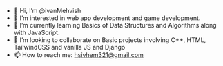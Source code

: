 - 👋 Hi, I’m @ivanMehvish
- 👀 I’m interested in web app development and game development.
- 🌱 I’m currently learning Basics of Data Structures and Algorithms along with JavaScript.
- 💞️ I’m looking to collaborate on Basic projects involving C++, HTML, TailwindCSS and vanilla JS and Django
- 📫 How to reach me: hsivhem321@gmail.com

<!---
ivanMehvish/ivanMehvish is a ✨ special ✨ repository because its `README.md` (this file) appears on your GitHub profile.
You can click the Preview link to take a look at your changes.
--->
